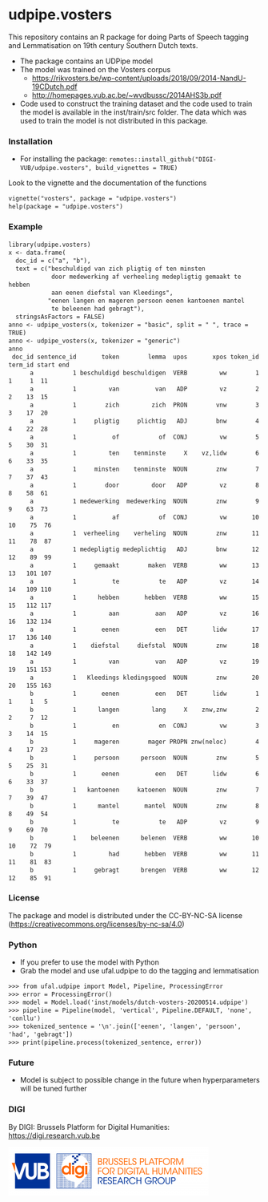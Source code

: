# udpipe.vosters

This repository contains an R package for doing Parts of Speech tagging and Lemmatisation on 19th century Southern Dutch texts.

- The package contains an UDPipe model 
- The model was trained on the Vosters corpus
    - https://rikvosters.be/wp-content/uploads/2018/09/2014-NandU-19CDutch.pdf
    - http://homepages.vub.ac.be/~wvdbussc/2014AHS3b.pdf
- Code used to construct the training dataset and the code used to train the model is available in the inst/train/src folder. The data which was used to train the model is not distributed in this package.

### Installation

- For installing the package: `remotes::install_github("DIGI-VUB/udpipe.vosters", build_vignettes = TRUE)`

Look to the vignette and the documentation of the functions

```
vignette("vosters", package = "udpipe.vosters")
help(package = "udpipe.vosters")
```

### Example

```
library(udpipe.vosters)
x <- data.frame(
  doc_id = c("a", "b"), 
  text = c("beschuldigd van zich pligtig of ten minsten 
            door medewerking af verheeling medepligtig gemaakt te hebben 
            aan eenen diefstal van Kleedings",
           "eenen langen en mageren persoon eenen kantoenen mantel 
            te beleenen had gebragt"), 
  stringsAsFactors = FALSE)
anno <- udpipe_vosters(x, tokenizer = "basic", split = " ", trace = TRUE)
anno <- udpipe_vosters(x, tokenizer = "generic")
anno
 doc_id sentence_id       token        lemma  upos       xpos token_id term_id start end
      a           1 beschuldigd beschuldigen  VERB         ww        1       1     1  11
      a           1         van          van   ADP         vz        2       2    13  15
      a           1        zich         zich  PRON        vnw        3       3    17  20
      a           1     pligtig     plichtig   ADJ        bnw        4       4    22  28
      a           1          of           of  CONJ         vw        5       5    30  31
      a           1         ten    tenminste     X    vz,lidw        6       6    33  35
      a           1     minsten    tenminste  NOUN        znw        7       7    37  43
      a           1        door         door   ADP         vz        8       8    58  61
      a           1 medewerking  medewerking  NOUN        znw        9       9    63  73
      a           1          af           of  CONJ         vw       10      10    75  76
      a           1  verheeling    verheling  NOUN        znw       11      11    78  87
      a           1 medepligtig medeplichtig   ADJ        bnw       12      12    89  99
      a           1     gemaakt        maken  VERB         ww       13      13   101 107
      a           1          te           te   ADP         vz       14      14   109 110
      a           1      hebben       hebben  VERB         ww       15      15   112 117
      a           1         aan          aan   ADP         vz       16      16   132 134
      a           1       eenen          een   DET       lidw       17      17   136 140
      a           1    diefstal     diefstal  NOUN        znw       18      18   142 149
      a           1         van          van   ADP         vz       19      19   151 153
      a           1   Kleedings kledingsgoed  NOUN        znw       20      20   155 163
      b           1       eenen          een   DET       lidw        1       1     1   5
      b           1      langen         lang     X    znw,znw        2       2     7  12
      b           1          en           en  CONJ         vw        3       3    14  15
      b           1     mageren        mager PROPN znw(neloc)        4       4    17  23
      b           1     persoon      persoon  NOUN        znw        5       5    25  31
      b           1       eenen          een   DET       lidw        6       6    33  37
      b           1   kantoenen     katoenen  NOUN        znw        7       7    39  47
      b           1      mantel       mantel  NOUN        znw        8       8    49  54
      b           1          te           te   ADP         vz        9       9    69  70
      b           1    beleenen      belenen  VERB         ww       10      10    72  79
      b           1         had       hebben  VERB         ww       11      11    81  83
      b           1     gebragt      brengen  VERB         ww       12      12    85  91
```

### License

The package and model is distributed under the CC-BY-NC-SA license (https://creativecommons.org/licenses/by-nc-sa/4.0)

### Python

- If you prefer to use the model with Python
- Grab the model and use ufal.udpipe to do the tagging and lemmatisation

```
>>> from ufal.udpipe import Model, Pipeline, ProcessingError
>>> error = ProcessingError()
>>> model = Model.load('inst/models/dutch-vosters-20200514.udpipe')
>>> pipeline = Pipeline(model, 'vertical', Pipeline.DEFAULT, 'none', 'conllu')
>>> tokenized_sentence = '\n'.join(['eenen', 'langen', 'persoon', 'had', 'gebragt']) 
>>> print(pipeline.process(tokenized_sentence, error))
```

### Future

- Model is subject to possible change in the future when hyperparameters will be tuned further 


### DIGI

By DIGI: Brussels Platform for Digital Humanities: https://digi.research.vub.be

![](vignettes/logo.png)
